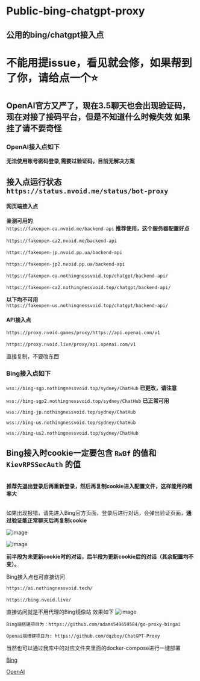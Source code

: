 # Public-bing-chatgpt-proxy
## 公用的bing/chatgpt接入点

# 不能用提issue，看见就会修，如果帮到了你，请给点一个⭐

## OpenAI官方又严了，现在3.5聊天也会出现验证码，现在对接了接码平台，但是不知道什么时候失效 如果挂了请不要奇怪

### OpenAI接入点如下 

**无法使用账号密码登录,需要过验证码，目前无解决方案**  

## 接入点运行状态 `https://status.nvoid.me/status/bot-proxy`

#### 网页端接入点

**亲测可用的**
<br>`https://fakeopen-ca.nvoid.me/backend-api`  **推荐使用，这个服务器配置好点**  
<br>`https://fakeopen-ca2.nvoid.me/backend-api`  
<br>`https://fakeopen-jp.nvoid.pp.ua/backend-api`  
<br>`https://fakeopen-jp2.nvoid.pp.ua/backend-api`  
<br>`https://fakeopen-ca.nothingnessvoid.top/chatgpt/backend-api/`   
<br>`https://fakeopen-ca2.nothingnessvoid.top/chatgpt/backend-api/`

**以下均不可用**
<br>`https://fakeopen-us.nothingnessvoid.top/chatgpt/backend-api/`

#### API接入点  

`https://proxy.nvoid.games/proxy/https://api.openai.com/v1`  
<br>`https://proxy.nvoid.live/proxy/api.openai.com/v1`

直接复制，不要改东西

### Bing接入点如下

`wss://bing-sgp.nothingnessvoid.top/sydney/ChatHub` **已更改，请注意**

`wss://bing-sgp2.nothingnessvoid.top/sydney/ChatHub` **已正常可用**

`wss://bing-jp.nothingnessvoid.top/sydney/ChatHub`  

`wss://bing-us.nothingnessvoid.top/sydney/ChatHub`  

`wss://bing-us2.nothingnessvoid.top/sydney/ChatHub` 



## Bing接入时cookie一定要包含 `RwBf` 的值和 `KievRPSSecAuth` 的值


<br>**推荐先退出登录后再重新登录，然后再复制cookie进入配置文件，这样能用的概率大**


<br>如果出现报错，请先进入Bing官方页面，登录后进行对话，会弹出验证页面，**通过验证能正常聊天后再复制cookie**

![image](https://github.com/Nothingness-Void/Public-bing-chatgpt-proxy/assets/55913486/b70f24fe-26cd-423c-a903-e7a7ef722778)

![image](https://github.com/Nothingness-Void/Public-bing-chatgpt-proxy/assets/55913486/cc76f8f1-87b9-4725-9342-f6b5c6ea2a29)

**前半段为未更新cookie时的对话，后半段为更新cookie后的对话（其余配置均不变）。**




Bing接入点也可直接访问

`https://ai.nothingnessvoid.tech/`  
<br>`https://bing.nvoid.live/`

直接访问就是不用代理的Bing镜像站
效果如下
![image](https://github.com/Nothingness-Void/Public-bing-chatgpt-proxy/assets/55913486/a8593471-8346-4059-ab71-1c787fbe62e4)

```
Bing端搭建项目为：https://github.com/adams549659584/go-proxy-bingai

Openai端搭建项目为: https://github.com/dqzboy/ChatGPT-Proxy
```
当然也可以通过我库中的对应文件夹里面的docker-compose进行一键部署

[Bing](https://github.com/Nothingness-Void/Public-bing-chatgpt-proxy/blob/main/go-porxy-bingai/docker-compose.yml)  

[OpenAI](https://github.com/Nothingness-Void/Public-bing-chatgpt-proxy/blob/main/go-chatgpt-api/docker-compose.yml)
